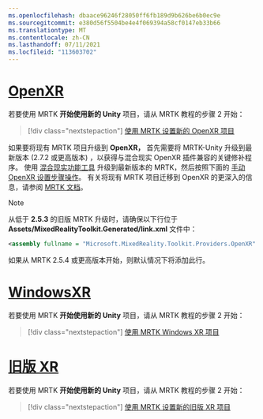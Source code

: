 ```yaml
---
ms.openlocfilehash: dbaace96246f28050ff6fb189d9b626be6b0ec9e
ms.sourcegitcommit: e380d56f5504be4e4f069394a58cf0147eb33b66
ms.translationtype: MT
ms.contentlocale: zh-CN
ms.lasthandoff: 07/11/2021
ms.locfileid: "113603702"
---
```

# <a name="openxr"></a>[OpenXR](#tab/openxr)

若要使用 MRTK **开始使用新的 Unity** 项目，请从 MRTK 教程的步骤 2 开始：

> [!div class="nextstepaction"]
> [使用 MRTK 设置新的 OpenXR 项目](../../tutorials/mr-learning-base-02.md?tabs=openxr)

如果要将现有 MRTK 项目升级到 **OpenXR，** 首先需要将 MRTK-Unity 升级到最新版本 (2.7.2 或更高版本) ，以获得与混合现实 OpenXR 插件兼容的关键修补程序。  使用 [混合现实功能工具](../../welcome-to-mr-feature-tool.md) 升级到最新版本的 MRTK，然后按照下面的 [手动 OpenXR 设置步骤操作](#manual-setup-without-mrtk)。 有关将现有 MRTK 项目迁移到 OpenXR 的更深入的信息，请参阅 [MRTK 文档](/windows/mixed-reality/mrtk-unity/configuration/getting-started-with-mrtk-and-xrsdk#configuring-mrtk-for-the-xr-sdk-pipeline)。

> [!NOTE]
> 从低于 **2.5.3** 的旧版 MRTK 升级时，请确保以下行位于 **Assets/MixedRealityToolkit.Generated/link.xml** 文件中：
>
> ```xml
> <assembly fullname = "Microsoft.MixedReality.Toolkit.Providers.OpenXR" preserve="all"/>
> ```
>
> 如果从 MRTK 2.5.4 或更高版本开始，则默认情况下将添加此行。

# <a name="windows-xr"></a>[WindowsXR](#tab/windowsxr)

若要使用 MRTK **开始使用新的 Unity** 项目，请从 MRTK 教程的步骤 2 开始：

> [!div class="nextstepaction"]
> [使用 MRTK Windows XR 项目](../../tutorials/mr-learning-base-02.md?tabs=winxr)

# <a name="legacy-xr"></a>[旧版 XR](#tab/legacy)

若要使用 MRTK **开始使用新的 Unity** 项目，请从 MRTK 教程的步骤 2 开始：

> [!div class="nextstepaction"]
> [使用 MRTK 设置新的旧版 XR 项目](../../tutorials/mr-learning-base-02.md?tabs=wsa)